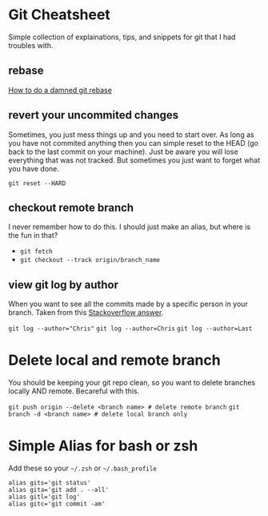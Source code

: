 # Git Cheatsheet

Simple collection of explainations, tips, and snippets for git that I had troubles with. 

## rebase

[How to do a damned git rebase](http://stackoverflow.com/a/9147389/1052068)

## revert your uncommited changes

Sometimes, you just mess things up and you need to start over. As long as you have not commited anything then you can simple reset to the HEAD (go back to the last commit on your machine). Just be aware you will lose everything that was not tracked. But sometimes you just want to forget what you have done.

`git reset --HARD`

## checkout remote branch

I never remember how to do this. I should just make an alias, but where is the fun in that?

* `git fetch`
* `git checkout --track origin/branch_name`

## view git log by author

When you want to see all the commits made by a specific person in your branch. Taken from this [Stackoverflow answer](http://stackoverflow.com/a/4262780/1052068). 

`git log --author="Chris"`
`git log --author=Chris`
`git log --author=Last`

# Delete local and remote branch

You should be keeping your git repo clean, so you want to delete branches locally AND remote. Becareful with this.

`git push origin --delete <branch name> # delete remote branch`
`git branch -d <branch name> # delete local branch only`


# Simple Alias for bash or zsh

Add these so your `~/.zsh` or `~/.bash_profile`

```
alias gits='git status'
alias gita='git add . --all'
alias gitl='git log'
alias gitc='git commit -am'
```


